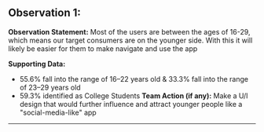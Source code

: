 ## Observation 1:
**Observation Statement:**
Most of the users are between the ages of 16-29, which means our target consumers are on the younger side. With this it will likely be easier
for them to make navigate and use the app

**Supporting Data:**
- 55.6% fall into the range of 16–22 years old & 33.3% fall into the range of 23–29 years old  
- 59.3% identified as College Students
**Team Action (if any):**
  Make a U/I design that would further influence and attract younger people like a "social-media-like" app
---

